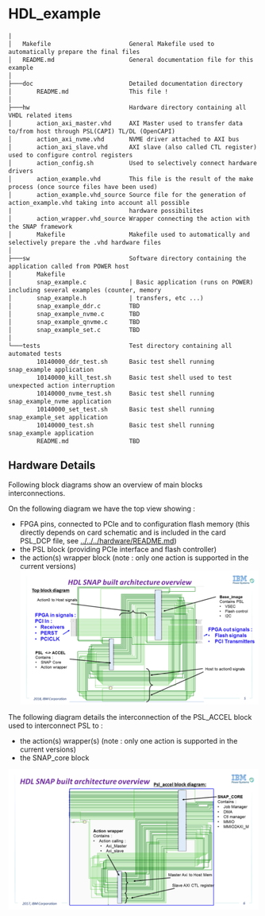 # HDL_example
```
|
│   Makefile                      General Makefile used to automatically prepare the final files
│   README.md                     General documentation file for this example
│
├───doc                           Detailed documentation directory
│       README.md                 This file !   
│
├───hw                            Hardware directory containing all VHDL related items
│       action_axi_master.vhd     AXI Master used to transfer data to/from host through PSL(CAPI) TL/DL (OpenCAPI)
│       action_axi_nvme.vhd       NVME driver attached to AXI bus
│       action_axi_slave.vhd      AXI slave (also called CTL register) used to configure control registers
│       action_config.sh          Used to selectively connect hardware drivers
│       action_example.vhd        This file is the result of the make process (once source files have been used)
│       action_example.vhd_source Source file for the generation of action_example.vhd taking into account all possible
|                                 hardware possibilites
│       action_wrapper.vhd_source Wrapper connecting the action with the SNAP framework
│       Makefile                  Makefile used to automatically and selectively prepare the .vhd hardware files
│
├───sw                            Software directory containing the application called from POWER host
│       Makefile
│       snap_example.c            | Basic application (runs on POWER) including several examples (counter, memory
│       snap_example.h            | transfers, etc ...)
│       snap_example_ddr.c        TBD
│       snap_example_nvme.c       TBD
│       snap_example_qnvme.c      TBD
│       snap_example_set.c        TBD
│
└───tests                         Test directory containing all automated tests
        10140000_ddr_test.sh      Basic test shell running snap_example application
        10140000_kill_test.sh     Basic test shell used to test unexpected action interruption
        10140000_nvme_test.sh     Basic test shell running snap_example_nvme application
        10140000_set_test.sh      Basic test shell running snap_example_set application
        10140000_test.sh          Basic test shell running snap_example application
        README.md                 TBD
```
## Hardware Details
Following block diagrams show an overview of main blocks interconnections.

On the following diagram we have the top view showing :
- FPGA pins, connected to PCIe and to configuration flash memory (this directly depends on card schematic and is included in the card PSL_DCP file, see [../../../hardware/README.md](../../../hardware/README.md#snap_env))
- the PSL block (providing PCIe interface and flash controller)
- the action(s) wrapper block (note : only one action is supported in the current versions)
![Top block_diagram](./top_blocks.png "SNAP")

The following diagram details the interconnection of the PSL_ACCEL block used to interconnect PSL to :
- the action(s) wrapper(s) (note : only one action is supported in the current versions)
- the SNAP_core block

![Main block_diagram](./main_blocks.png "SNAP")
